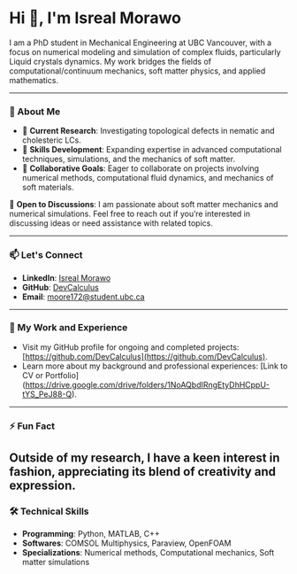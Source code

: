 # Hi 👋, I'm Isreal Morawo

I am a PhD student in Mechanical Engineering at UBC Vancouver, with a focus on numerical modeling and simulation of complex fluids, particularly Liquid crystals dynamics. My work bridges the fields of computational/continuum mechanics, soft matter physics, and applied mathematics.

---

### 🌟 About Me
- 🔭 **Current Research**: Investigating topological defects in nematic and cholesteric LCs.
- 🌱 **Skills Development**: Expanding expertise in advanced computational techniques, simulations, and the mechanics of soft matter.
- 👯 **Collaborative Goals**: Eager to collaborate on projects involving numerical methods, computational fluid dynamics, and mechanics of soft materials.

💬 **Open to Discussions**: I am passionate about soft matter mechanics and numerical simulations. Feel free to reach out if you’re interested in discussing ideas or need assistance with related topics.

---

### 📫 Let's Connect
- **LinkedIn**: [Isreal Morawo](https://www.linkedin.com/in/isreal-morawo-masc-410779184/)
- **GitHub**: [DevCalculus](https://github.com/DevCalculus)
- **Email**: [moore172@student.ubc.ca](mailto:moore172@student.ubc.ca)

---

### 📄 My Work and Experience
- Visit my GitHub profile for ongoing and completed projects: [https://github.com/DevCalculus](https://github.com/DevCalculus).
- Learn more about my background and professional experiences: [Link to CV or Portfolio] (https://drive.google.com/drive/folders/1NoAQbdIRngEtyDhHCppU-tYS_PeJ88-Q).

---

### ⚡ Fun Fact
Outside of my research, I have a keen interest in fashion, appreciating its blend of creativity and expression.
---

### 🛠️ Technical Skills
- **Programming**: Python, MATLAB, C++
- **Softwares**: COMSOL Multiphysics, Paraview, OpenFOAM
- **Specializations**: Numerical methods, Computational mechanics, Soft matter simulations
